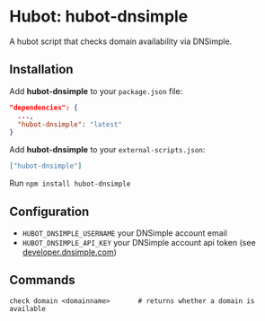 # Hubot: hubot-dnsimple

A hubot script that checks domain availability via DNSimple.


## Installation

Add **hubot-dnsimple** to your `package.json` file:

```json
"dependencies": {
  ...,
  "hubot-dnsimple": "latest"
}
```

Add **hubot-dnsimple** to your `external-scripts.json`:

```json
["hubot-dnsimple"]
```

Run `npm install hubot-dnsimple`


## Configuration

- `HUBOT_DNSIMPLE_USERNAME` your DNSimple account email
- `HUBOT_DNSIMPLE_API_KEY` your DNSimple account api token (see [developer.dnsimple.com](http://developer.dnsimple.com/))


## Commands

    check domain <domainname>       # returns whether a domain is available
